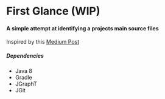 # First Glance (WIP)

#### A simple attempt at identifying a projects main source files
Inspired by this [Medium Post](https://medium.com/@a.lurie_78598/using-graph-theory-to-decide-where-to-start-reading-source-code-74a1e2ddf72)

##### Dependencies
- Java 8
- Gradle
- JGraphT
- JGit